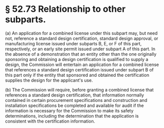 # § 52.73   Relationship to other subparts.

(a) An application for a combined license under this subpart may, but need not, reference a standard design certification, standard design approval, or manufacturing license issued under subparts B, E, or F of this part, respectively, or an early site permit issued under subpart A of this part. In the absence of a demonstration that an entity other than the one originally sponsoring and obtaining a design certification is qualified to supply a design, the Commission will entertain an application for a combined license that references a standard design certification issued under subpart B of this part only if the entity that sponsored and obtained the certification supplies the design for the applicant's use.


(b) The Commission will require, before granting a combined license that references a standard design certification, that information normally contained in certain procurement specifications and construction and installation specifications be completed and available for audit if the information is necessary for the Commission to make its safety determinations, including the determination that the application is consistent with the certification information.




